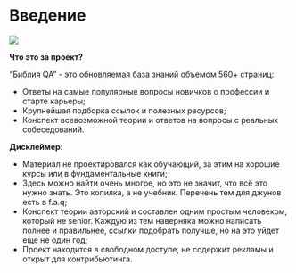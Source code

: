 # Введение

![](https://lh4.googleusercontent.com/3vOk0NqvhT3rVjNa-n8BtCfTWXq2sdBu1dUVsZvK3-gkD8c3KhsH2BL6TPX5KDFr2lEhuSqm\_bcy3UwAQFOpY6MlE\_PEBiR5g9uzJuS5SaAZI9oyhAG77QhmJXHvXhPuFVRTa\_wK)

**Что это за проект?**

“Библия QA” - это обновляемая база знаний объемом 560+ страниц:

* Ответы на самые популярные вопросы новичков о профессии и старте карьеры;
* Крупнейшая подборка ссылок и полезных ресурсов;
* Конспект всевозможной теории и ответов на вопросы с реальных собеседований.

**Дисклеймер**:

* Материал не проектировался как обучающий, за этим на хорошие курсы или в фундаментальные книги;
* Здесь можно найти очень многое, но это не значит, что всё это нужно знать. Это копилка, а не учебник. Перечень тем для джунов есть в f.a.q;
* Конспект теории авторский и составлен одним простым человеком, который не senior. Каждую из тем наверняка можно написать полнее и правильнее, ссылки подобрать получше, но на это уйдет еще не один год;
* Проект находится в свободном доступе, не содержит рекламы и открыт для контрибьютинга.
